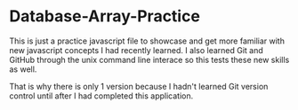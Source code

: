 # Database-Array-Practice

This is just a practice javascript file to showcase and get more familiar with new javascript concepts I had recently learned.
I also learned Git and GitHub through the unix command line interace so this tests these new skills as well.

That is why there is only 1 version because I hadn't learned Git version control until after I had completed this application.

